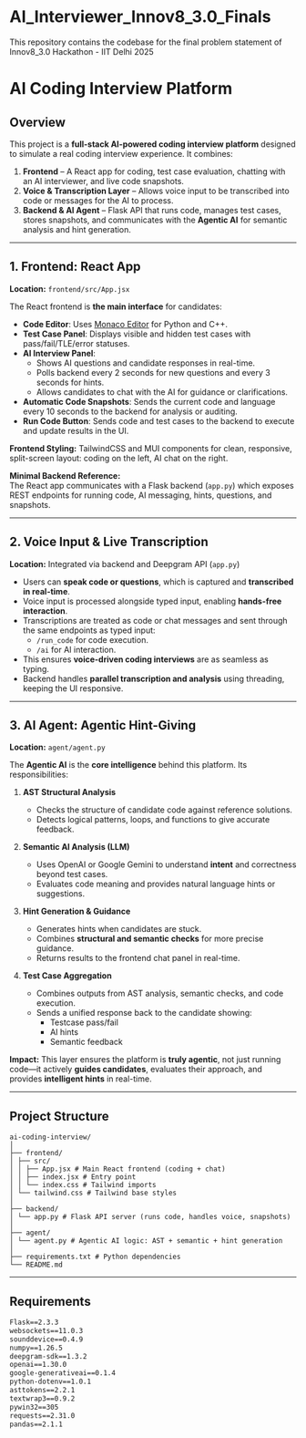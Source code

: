 # AI_Interviewer_Innov8_3.0_Finals
This repository contains the codebase for the final problem statement of Innov8_3.0 Hackathon - IIT Delhi 2025

# AI Coding Interview Platform

## Overview

This project is a **full-stack AI-powered coding interview platform** designed to simulate a real coding interview experience. It combines:

1. **Frontend** – A React app for coding, test case evaluation, chatting with an AI interviewer, and live code snapshots.  
2. **Voice & Transcription Layer** – Allows voice input to be transcribed into code or messages for the AI to process.  
3. **Backend & AI Agent** – Flask API that runs code, manages test cases, stores snapshots, and communicates with the **Agentic AI** for semantic analysis and hint generation.

---

## 1. Frontend: React App

**Location:** `frontend/src/App.jsx`  

The React frontend is **the main interface** for candidates:

- **Code Editor**: Uses [Monaco Editor](https://github.com/microsoft/monaco-editor) for Python and C++.  
- **Test Case Panel**: Displays visible and hidden test cases with pass/fail/TLE/error statuses.  
- **AI Interview Panel**:  
  - Shows AI questions and candidate responses in real-time.  
  - Polls backend every 2 seconds for new questions and every 3 seconds for hints.  
  - Allows candidates to chat with the AI for guidance or clarifications.  
- **Automatic Code Snapshots**: Sends the current code and language every 10 seconds to the backend for analysis or auditing.  
- **Run Code Button**: Sends code and test cases to the backend to execute and update results in the UI.  

**Frontend Styling:** TailwindCSS and MUI components for clean, responsive, split-screen layout: coding on the left, AI chat on the right.  

**Minimal Backend Reference:**  
The React app communicates with a Flask backend (`app.py`) which exposes REST endpoints for running code, AI messaging, hints, questions, and snapshots.

---

## 2. Voice Input & Live Transcription

**Location:** Integrated via backend and Deepgram API (`app.py`)  

- Users can **speak code or questions**, which is captured and **transcribed in real-time**.  
- Voice input is processed alongside typed input, enabling **hands-free interaction**.  
- Transcriptions are treated as code or chat messages and sent through the same endpoints as typed input:  
  - `/run_code` for code execution.  
  - `/ai` for AI interaction.  
- This ensures **voice-driven coding interviews** are as seamless as typing.  
- Backend handles **parallel transcription and analysis** using threading, keeping the UI responsive.

---

## 3. AI Agent: Agentic Hint-Giving

**Location:** `agent/agent.py`  

The **Agentic AI** is the **core intelligence** behind this platform. Its responsibilities:

1. **AST Structural Analysis**  
   - Checks the structure of candidate code against reference solutions.  
   - Detects logical patterns, loops, and functions to give accurate feedback.  

2. **Semantic AI Analysis (LLM)**  
   - Uses OpenAI or Google Gemini to understand **intent** and correctness beyond test cases.  
   - Evaluates code meaning and provides natural language hints or suggestions.  

3. **Hint Generation & Guidance**  
   - Generates hints when candidates are stuck.  
   - Combines **structural and semantic checks** for more precise guidance.  
   - Returns results to the frontend chat panel in real-time.  

4. **Test Case Aggregation**  
   - Combines outputs from AST analysis, semantic checks, and code execution.  
   - Sends a unified response back to the candidate showing:  
     - Testcase pass/fail  
     - AI hints  
     - Semantic feedback  

**Impact:** This layer ensures the platform is **truly agentic**, not just running code—it actively **guides candidates**, evaluates their approach, and provides **intelligent hints** in real-time.

---

## Project Structure
```
ai-coding-interview/
│
├── frontend/
│ ├── src/
│ │ ├── App.jsx # Main React frontend (coding + chat)
│ │ ├── index.jsx # Entry point
│ │ └── index.css # Tailwind imports
│ └── tailwind.css # Tailwind base styles
│
├── backend/
│ └── app.py # Flask API server (runs code, handles voice, snapshots)
│
├── agent/
│ └── agent.py # Agentic AI logic: AST + semantic + hint generation
│
├── requirements.txt # Python dependencies
└── README.md

```
---

## Requirements

```txt
Flask==2.3.3
websockets==11.0.3
sounddevice==0.4.9
numpy==1.26.5
deepgram-sdk==1.3.2
openai==1.30.0
google-generativeai==0.1.4
python-dotenv==1.0.1
asttokens==2.2.1
textwrap3==0.9.2
pywin32==305
requests==2.31.0
pandas==2.1.1
